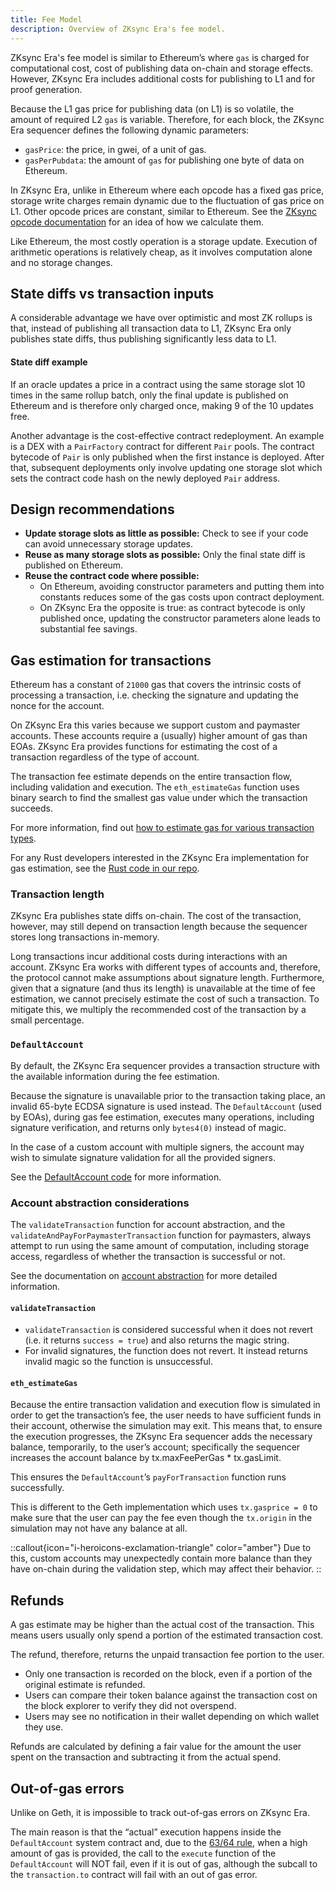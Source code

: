 ```yaml
---
title: Fee Model
description: Overview of ZKsync Era's fee model.
---
```


ZKsync Era's fee model is similar to Ethereum’s where `gas` is charged for
computational cost, cost of publishing data on-chain and storage effects. However,
ZKsync Era includes additional costs for publishing to L1 and for proof generation.

Because the L1 gas price for publishing data (on L1) is so volatile, the amount of required L2 `gas` is variable.
Therefore, for each block, the ZKsync Era sequencer defines the following dynamic parameters:

- `gasPrice`: the price, in gwei, of a unit of gas.
- `gasPerPubdata`: the amount of `gas` for publishing one byte of data on Ethereum.

In ZKsync Era, unlike in Ethereum where each opcode has a fixed gas price, storage
write charges remain dynamic due to the fluctuation of gas price on L1. Other
opcode prices are constant, similar to Ethereum. See the [ZKsync opcode documentation](https://github.com/matter-labs/era-zkevm_opcode_defs/blob/9307543b9ca51bd80d4f5c85d6eb80efd8b19bb2/src/lib.rs#L227)
for an idea of how we calculate them.

Like Ethereum, the most costly operation is a storage update. Execution of
arithmetic operations is relatively cheap, as it involves computation alone and no storage changes.

## State diffs vs transaction inputs

A considerable advantage we have over optimistic and most ZK rollups is that,
instead of publishing all transaction data to L1, ZKsync Era only publishes state diffs, thus publishing significantly less data to L1.

#### State diff example

If an oracle updates a price in a contract using the same storage slot 10 times in
the same rollup batch, only the final update is published on Ethereum and is therefore only charged once, making 9 of the 10 updates free.

Another advantage is the cost-effective contract redeployment. An example is a DEX
with a `PairFactory` contract for different `Pair` pools. The contract bytecode of
`Pair` is only published when the first instance is deployed. After that, subsequent deployments only involve updating one storage slot which sets the
contract code hash on the newly deployed `Pair` address.

## Design recommendations

- **Update storage slots as little as possible:** Check to see if your code can avoid unnecessary storage updates.
- **Reuse as many storage slots as possible:** Only the final state diff is published on Ethereum.
- **Reuse the contract code where possible:**
  - On Ethereum, avoiding constructor parameters and putting them into constants reduces some of the gas costs upon contract deployment.
  - On ZKsync Era the opposite is true: as contract bytecode is only published
  once, updating the constructor parameters alone leads to substantial fee savings.

## Gas estimation for transactions

Ethereum has a constant of `21000` gas that covers the intrinsic costs of
processing a transaction, i.e. checking the signature and updating the nonce for the account.

On ZKsync Era this varies because we support custom and paymaster accounts. These
accounts require a (usually) higher amount of gas than EOAs. ZKsync Era provides
functions for estimating the cost of a transaction regardless of the type of account.

The transaction fee estimate depends on the entire transaction flow, including
validation and execution. The `eth_estimateGas` function uses binary search to find the smallest gas value under which the transaction succeeds.

For more information, find out [how to estimate gas for various transaction types](../tutorials/how-to/estimate-gas.md).

For any Rust developers interested in the ZKsync Era implementation for gas estimation, see the [Rust code in our repo](https://github.com/matter-labs/zksync-era/blob/48fe6e27110c1fe1a438c5375fb256890e8017b1/sdk/zksync-rs/src/operations/execute_contract.rs#L129).

### Transaction length

ZKsync Era publishes state diffs on-chain. The cost of the transaction, however,
may still depend on transaction length because the sequencer stores long transactions in-memory.

Long transactions incur additional costs during interactions with an account.
ZKsync Era works with different types of accounts and, therefore, the protocol
cannot make assumptions about signature length. Furthermore, given that a signature
(and thus its length) is unavailable at the time of fee estimation, we cannot
precisely estimate the cost of such a transaction. To mitigate this, we multiply
the recommended cost of the transaction by a small percentage.

### `DefaultAccount`

By default, the ZKsync Era sequencer provides a transaction structure with the
available information during the fee estimation.

Because the signature is unavailable prior to the transaction taking place, an
invalid 65-byte ECDSA signature is used instead. The `DefaultAccount` (used by
EOAs), during gas fee estimation, executes many operations, including signature
verification, and returns only `bytes4(0)` instead of magic.

In the case of a custom account with multiple signers, the account may wish to
simulate signature validation for all the provided signers.

See the [DefaultAccount code](https://github.com/matter-labs/era-contracts/blob/main/system-contracts/contracts/DefaultAccount.sol) for more information.

### Account abstraction considerations

The `validateTransaction` function for account abstraction, and the
`validateAndPayForPaymasterTransaction` function for paymasters, always attempt to
run using the same amount of computation, including storage access, regardless of whether the transaction is successful or not.

See the documentation on [account abstraction](../developer-reference/account-abstraction.md) for more detailed information.

#### `validateTransaction`

- `validateTransaction` is considered successful when it does not revert (i.e. it returns `success = true`) and also returns the magic string.
- For invalid signatures, the function does not revert. It instead returns invalid magic so the function is unsuccessful.

#### `eth_estimateGas`

Because the entire transaction validation and execution flow is simulated in order
to get the transaction’s fee, the user needs to have sufficient funds in their
account, otherwise the simulation may exit. This means that, to ensure the execution progresses, the ZKsync Era sequencer adds the necessary balance,
temporarily, to the user’s account; specifically the sequencer increases the account balance by tx.maxFeePerGas \* tx.gasLimit.

This ensures the `DefaultAccount`’s `payForTransaction` function runs successfully.

This is different to the Geth implementation which uses `tx.gasprice = 0` to make
sure that the user can pay the fee even though the `tx.origin` in the simulation may not have any balance at all.

::callout{icon="i-heroicons-exclamation-triangle" color="amber"}
Due to this, custom accounts may unexpectedly contain more balance than they have on-chain during the validation step, which may affect their behavior.
::

## Refunds

A gas estimate may be higher than the actual cost of the transaction. This means users usually only spend a portion of the estimated transaction cost.

The refund, therefore, returns the unpaid transaction fee portion to the user.

- Only one transaction is recorded on the block, even if a portion of the original estimate is refunded.
- Users can compare their token balance against the transaction cost on the block explorer to verify they did not overspend.
- Users may see no notification in their wallet depending on which wallet they use.

Refunds are calculated by defining a fair value for the amount the user spent on the transaction and subtracting it from the actual spend.

## Out-of-gas errors

Unlike on Geth, it is impossible to track out-of-gas errors on ZKsync Era.

The main reason is that the “actual” execution happens inside the `DefaultAccount`
system contract and, due to the [63/64 rule](https://eips.ethereum.org/EIPS/eip-150),
when a high amount of gas is provided, the call to the `execute` function
of the `DefaultAccount` will NOT fail, even if it is out of gas, although the subcall to the `transaction.to` contract will fail with an out of gas error.
